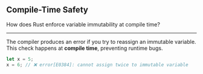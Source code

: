 ## Compile-Time Safety

How does Rust enforce variable immutability at compile time?

---

The compiler produces an error if you try to reassign an immutable variable.
This check happens at **compile time**, preventing runtime bugs.

```rust
let x = 5;
x = 6; // ❌ error[E0384]: cannot assign twice to immutable variable
```

